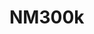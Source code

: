 <a name="material" />

# NM300k
<script type="application/ld+json">
  {
    "@context": "https://schema.org/",
    "@type": "ChemicalSubstance",
    "http://purl.org/dc/terms/conformsTo":
      {
        "@type": "CreativeWork",
        "@id": "https://bioschemas.org/profiles/ChemicalSubstance/0.4-RELEASE/"
      },
    "@id": "https://egonw.github.io/nanowiki/nanowiki485.html#material",
    "name": "NM300k",
    "sameAs": "http://127.0.0.1/mediawiki/index.php/Special:URIResolver/NM300k"
  }
</script>

